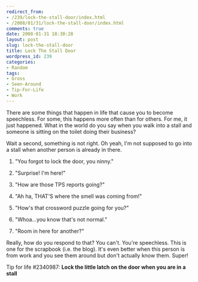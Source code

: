 ```yaml
---
redirect_from:
- /239/lock-the-stall-door/index.html
- /2008/01/31/lock-the-stall-door/index.html
comments: true
date: 2008-01-31 18:30:28
layout: post
slug: lock-the-stall-door
title: Lock The Stall Door
wordpress_id: 239
categories:
- Random
tags:
- Gross
- Seen-Around
- Tip-For-Life
- Work
---
```


There are some things that happen in life that cause you to become speechless.  For some, this happens more often than for others.  For me, it just happened.  What in the world do you say when you walk into a stall and someone is sitting on the toilet doing their business?

Wait a second, something is not right.  Oh yeah, I'm not supposed to go into a stall when another person is already in there.





  1. "You forgot to lock the door, you ninny."


  2. "Surprise!  I'm here!"


  3. "How are those TPS reports going?"


  4. "Ah ha, THAT'S where the smell was coming from!"


  5. "How's that crossword puzzle going for you?"


  6. "Whoa...you know that's not normal."


  7. "Room in here for another?"



Really, how do you respond to that?  You can't.  You're speechless.  This is one for the scrapbook (i.e. the blog).  It's even better when this person is from work and you see them around but don't actually know them.  Super!

Tip for life #2340987:  **Lock the little latch on the door when you are in a stall**
